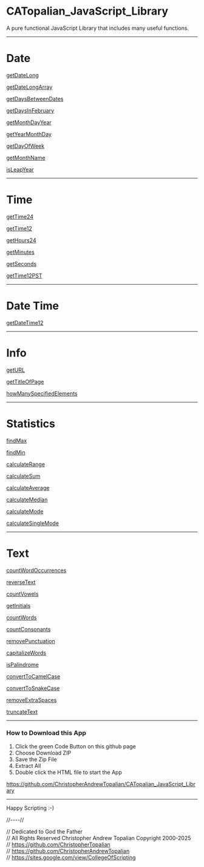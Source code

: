# CATopalian_JavaScript_Library
A pure functional JavaScript Library that includes many useful functions.  

---

# Date

[getDateLong](src/js/date/getDateLong.js)

[getDateLongArray](src/js/date/getDateLongArray.js)

[getDaysBetweenDates](src/js/date/getDaysBetweenDates.js)

[getDaysInFebruary](src/js/date/getDaysInFebruary.js)

[getMonthDayYear](src/js/date/getMonthDayYear.js)

[getYearMonthDay](src/js/date/getYearMonthDay.js)

[getDayOfWeek](src/js/date/getDayOfWeek.js)

[getMonthName](src/js/date/getMonthName.js)

[isLeapYear](src/js/date/isLeapYear.js)

---

# Time

[getTime24](src/js/time/getTime24.js)

[getTime12](src/js/time/getTime12.js)

[getHours24](src/js/time/getHours24.js)

[getMinutes](src/js/time/getMinutes.js)

[getSeconds](src/js/time/getSeconds.js)

[getTime12PST](src/js/time/getTime12PST.js)

---

# Date Time

[getDateTime12](src/js/time/getDateTime12.js)

---

# Info

[getURL](src/js/info/getURL.js)

[getTitleOfPage](src/js/info/getTitleOfPage.js)

[howManySpecifiedElements](src/js/info/howManySpecifiedElements.js)

---

# Statistics

[findMax](src/js/math/statistics/findMax.js)

[findMin](src/js/math/statistics/findMin.js)

[calculateRange](src/js/math/statistics/calculateRange.js)

[calculateSum](src/js/math/statistics/calculateSum.js)

[calculateAverage](src/js/math/statistics/calculateAverage.js)

[calculateMedian](src/js/math/statistics/calculateMedian.js)

[calculateMode](src/js/math/statistics/calculateMode.js)

[calculateSingleMode](src/js/math/statistics/calculateSingleMode.js)

---

# Text

[countWordOccurrences](src/js/text/countWordOccurrences.js)

[reverseText](src/js/text/reverseText.js)

[countVowels](src/js/text/countVowels.js)

[getInitials](src/js/text/getInitials.js)

[countWords](src/js/text/countWords.js)

[countConsonants](src/js/text/countConsonants.js)

[removePunctuation](src/js/text/removePunctuation.js)

[capitalizeWords](src/js/text/capitalizeWords.js)

[isPalindrome](src/js/text/isPalindrome.js)

[convertToCamelCase](src/js/text/convertToCamelCase.js)

[convertToSnakeCase](src/js/text/convertToSnakeCase.js)

[removeExtraSpaces](src/js/text/removeExtraSpaces.js)

[truncateText](src/js/text/truncateText.js)

---

### How to Download this App
1. Click the green Code Button on this github page
2. Choose Download ZIP
3. Save the Zip File
4. Extract All
5. Double click the HTML file to start the App

https://github.com/ChristopherAndrewTopalian/CATopalian_JavaScript_Library

---

Happy Scripting :-)

//----//

// Dedicated to God the Father  
// All Rights Reserved Christopher Andrew Topalian Copyright 2000-2025  
// https://github.com/ChristopherTopalian  
// https://github.com/ChristopherAndrewTopalian  
// https://sites.google.com/view/CollegeOfScripting

